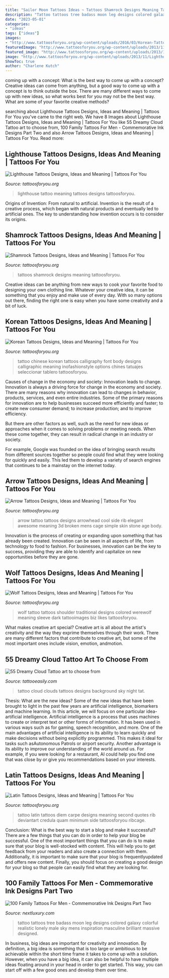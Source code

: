 ```yaml
---
title: "Sailor Moon Tattoos Ideas ~ Tattoos Shamrock Designs Meaning Tattoosforyou"
description: "Tattoo tattoos tree badass moon leg designs colored galaxy colorful realistic lonely male sky mens inspiration masculine brilliant massive designed"
date: "2023-05-01"
categories:
- "ideas"
tags: ["ideas"]
images:
- "http://www.tattoosforyou.org/wp-content/uploads/2016/03/Korean-Tattoos-for-Women.jpg"
featuredImage: "http://www.tattoosforyou.org/wp-content/uploads/2013/11/Latin-Tattoo-682x1024.jpg"
featured_image: "http://www.tattoosforyou.org/wp-content/uploads/2013/11/Latin-Tattoo-682x1024.jpg"
image: "http://www.tattoosforyou.org/wp-content/uploads/2013/11/Lighthouse-Tattoo-Meaning.jpg"
ShowToc: true
author: "Charlene Kutch"
---
```



coming up with a concept: What is the best way to come up with a concept?
Creative ideas can come from anything, but a good way to come up with a concept is to think outside the box. There are many different ways to come up with new ideas, so what works best for you may not be the best way. What are some of your favorite creative methods?

	

		
searching about Lighthouse Tattoos Designs, Ideas and Meaning | Tattoos For You you've came to the right web. We have 8 Images about Lighthouse Tattoos Designs, Ideas and Meaning | Tattoos For You like 55 Dreamy Cloud Tattoo art to choose from, 100 Family Tattoos For Men - Commemorative Ink Designs Part Two and also Arrow Tattoos Designs, Ideas and Meaning | Tattoos For You. Read more:
		
    
## Lighthouse Tattoos Designs, Ideas And Meaning | Tattoos For You

<img loading=lazy src="http://www.tattoosforyou.org/wp-content/uploads/2013/11/Lighthouse-Tattoo-Meaning.jpg" onerror="this.onerror=null;this.src='https://tse3.mm.bing.net/th?id=OIP.kGKrPND9Fia_ih-cz8gGHwHaJ6&amp;pid=15.1';" alt="Lighthouse Tattoos Designs, Ideas and Meaning | Tattoos For You">

_Source: tattoosforyou.org_

>lighthouse tattoo meaning tattoos designs tattoosforyou. 

	

Origins of Invention: From natural to artificial.
Invention is the result of a creative process, which began with natural products and eventually led to artificial ones. The key to understanding how invention occurs is to consider its origins.

    
## Shamrock Tattoos Designs, Ideas And Meaning | Tattoos For You

<img loading=lazy src="http://www.tattoosforyou.org/wp-content/uploads/2013/11/Shamrock-Tattoos-For-Women.jpg" onerror="this.onerror=null;this.src='https://tse1.mm.bing.net/th?id=OIP.Q5OHjd8UcCflwRegBZPEzAHaJ4&amp;pid=15.1';" alt="Shamrock Tattoos Designs, Ideas and Meaning | Tattoos For You">

_Source: tattoosforyou.org_

>tattoos shamrock designs meaning tattoosforyou. 

	

Creative ideas can be anything from new ways to cook your favorite food to designing your own clothing line. Whatever your creative idea, it can be something that you enjoy and make use of every day. With so many options out there, finding the right one is easy when you have some creativity and a bit of luck.

    
## Korean Tattoos Designs, Ideas And Meaning | Tattoos For You

<img loading=lazy src="http://www.tattoosforyou.org/wp-content/uploads/2016/03/Korean-Tattoos-for-Women.jpg" onerror="this.onerror=null;this.src='https://tse2.mm.bing.net/th?id=OIP.7QkxgCZ6D3Z46gw3Avq0ygHaLI&amp;pid=15.1';" alt="Korean Tattoos Designs, Ideas and Meaning | Tattoos For You">

_Source: tattoosforyou.org_

>tattoo chinese korean tattoos calligraphy font body designs calligraphic meaning inofashionstyle options chines tatuajes seleccionar tablero tattoosforyou. 

	

Causes of change in the economy and society: Innovation leads to change.
Innovation is always a driving force for change in the economy and society. There are many reasons why innovation can lead to changes in behavior, products, services, and even entire industries. 
Some of the primary reasons for innovation are to help businesses succeed more efficiently and faster; to create new consumer demand; to increase production; and to improve efficiency. 

But there are other factors as well, such as the need for new ideas or approaches when it comes to solving problems or meeting needs. When these come together, they can result in radical change in an industry or society.

For example, Google was founded on the idea of bringing search results from different sources together so people could find what they were looking for quickly and easily. This led them to develop a variety of search engines that continues to be a mainstay on the internet today.

    
## Arrow Tattoos Designs, Ideas And Meaning | Tattoos For You

<img loading=lazy src="http://www.tattoosforyou.org/wp-content/uploads/2013/10/Arrow-Tattoo-764x1024.jpg" onerror="this.onerror=null;this.src='https://tse3.mm.bing.net/th?id=OIP.eivjRRatM04TdPbv2M9PqQHaJ7&amp;pid=15.1';" alt="Arrow Tattoos Designs, Ideas and Meaning | Tattoos For You">

_Source: tattoosforyou.org_

>arrow tattoo tattoos designs arrowhead cool side rib elegant awesome meaning 3d broken mens cage simple skin stone age body. 

	

Innovation is the process of creating or expanding upon something that has already been created. Innovation can be seen in all aspects of life, from technology to food to fashion. For businesses, innovation can be the key to success, providing they are able to identify and capitalize on new opportunities before they are gone.

    
## Wolf Tattoos Designs, Ideas And Meaning | Tattoos For You

<img loading=lazy src="http://www.tattoosforyou.org/wp-content/uploads/2013/09/Traditional-Wolf-Tattoo1-659x1024.jpg" onerror="this.onerror=null;this.src='https://tse2.mm.bing.net/th?id=OIP.WAr0TS4bwB_pThJklX3bOwHaLg&amp;pid=15.1';" alt="Wolf Tattoos Designs, Ideas and Meaning | Tattoos For You">

_Source: tattoosforyou.org_

>wolf tattoo tattoos shoulder traditional designs colored werewolf meaning sleeve dark tattooimages biz likes tattoosforyou. 

	

What makes creative art special?
Creative art is all about the artist's creativity and the way they exprime themselves through their work. There are many different factors that contribute to creative art, but some of the most important ones include vision, emotion, andmotion.

    
## 55 Dreamy Cloud Tattoo Art To Choose From

<img loading=lazy src="http://www.tattooeasily.com/wp-content/uploads/2013/08/cloud-tattoo-29.jpg" onerror="this.onerror=null;this.src='https://tse4.mm.bing.net/th?id=OIP.x8D46Q5i4p16pGODKddyrgHaJ4&amp;pid=15.1';" alt="55 Dreamy Cloud Tattoo art to choose from">

_Source: tattooeasily.com_

>tattoo cloud clouds tattoos designs background sky night tat. 

	

Thesis: What are the new ideas?
Some of the new ideas that have been brought to light in the past few years are artificial intelligence, biomarkers and machine learning. In this article, we will focus on one particular idea- artificial intelligence. Artificial intelligence is a process that uses machines to create or interpret text or other forms of information. It has been used in various ways such as for gaming, speech recognition, and more. 
One of the main advantages of artificial intelligence is its ability to learn quickly and make decisions without being explicitly programmed. This makes it ideal for tasks such asAutonomous Patrols or airport security. Another advantage is its ability to improve our understanding of the world around us. For example, if you were looking for a restaurant, AI could help you find one that was close by or give you recommendations based on your interests.

    
## Latin Tattoos Designs, Ideas And Meaning | Tattoos For You

<img loading=lazy src="http://www.tattoosforyou.org/wp-content/uploads/2013/11/Latin-Tattoo-682x1024.jpg" onerror="this.onerror=null;this.src='https://tse4.mm.bing.net/th?id=OIP.nbWtpd8_WRnwCTTE2LTUWAHaLH&amp;pid=15.1';" alt="Latin Tattoos Designs, Ideas and Meaning | Tattoos For You">

_Source: tattoosforyou.org_

>tattoo latin tattoos diem carpe designs meaning second quotes rib deviantart credula quam minimum side tattoosforyou ribcage. 

	

Conclusion: What is the best way to start a blog and make it successful?
There are a few things that you can do in order to help your blog be successful. One of the most important things that you can do is to make sure that your blog is well-stocked with content. This will help you to get feedback from your readers and also create a connection with them. Additionally, it is important to make sure that your blog is frequentlyupdated and offers new content. Finally, you should focus on creating a good design for your blog so that people can easily find what they are looking for.

    
## 100 Family Tattoos For Men - Commemorative Ink Designs Part Two

<img loading=lazy src="http://nextluxury.com/wp-content/uploads/realistic-galaxy-and-family-of-four-under-tree-tattoo-male-ankles.jpg" onerror="this.onerror=null;this.src='https://tse4.mm.bing.net/th?id=OIP.8rhPqbPE3PaYazvaJx33HwHaHa&amp;pid=15.1';" alt="100 Family Tattoos For Men - Commemorative Ink Designs Part Two">

_Source: nextluxury.com_

>tattoo tattoos tree badass moon leg designs colored galaxy colorful realistic lonely male sky mens inspiration masculine brilliant massive designed. 

	

In business, big ideas are important for creativity and innovation. By definition, a big idea is something that is too large or ambitious to be achievable within the short time frame it takes to come up with a solution. However, when you have a big idea, it can also be helpful to have multiple ideas floating around in your head in order to get started. This way, you can start off with a few good ones and develop them over time.

